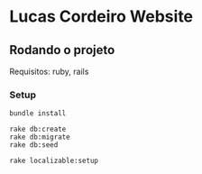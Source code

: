 # Lucas Cordeiro Website

## Rodando o projeto

Requisitos: ruby, rails

### Setup

```
bundle install

rake db:create
rake db:migrate
rake db:seed

rake localizable:setup
```